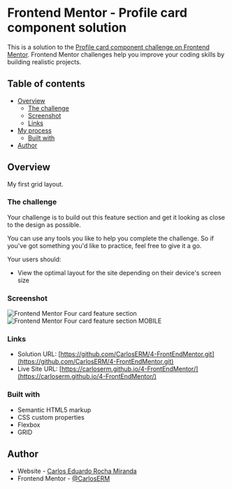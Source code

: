 # Frontend Mentor - Profile card component solution

This is a solution to the [Profile card component challenge on Frontend Mentor](https://www.frontendmentor.io/challenges/profile-card-component-cfArpWshJ). Frontend Mentor challenges help you improve your coding skills by building realistic projects. 

## Table of contents

- [Overview](#overview)
  - [The challenge](#the-challenge)
  - [Screenshot](#screenshot)
  - [Links](#links)
- [My process](#my-process)
  - [Built with](#built-with)
- [Author](#author)


## Overview
My first grid layout.  
### The challenge

Your challenge is to build out this feature section and get it looking as close to the design as possible.

You can use any tools you like to help you complete the challenge. So if you've got something you'd like to practice, feel free to give it a go.

Your users should:

- View the optimal layout for the site depending on their device's screen size
### Screenshot

![Frontend Mentor Four card feature section](https://user-images.githubusercontent.com/74724103/115078418-f9236080-9ed5-11eb-967d-534e6a41fa01.png)
![Frontend Mentor Four card feature section MOBILE](https://user-images.githubusercontent.com/74724103/115078424-fa548d80-9ed5-11eb-83a7-0ce3d7e89bd4.png)



### Links

- Solution URL: [https://github.com/CarlosERM/4-FrontEndMentor.git](https://github.com/CarlosERM/4-FrontEndMentor.git)
- Live Site URL: [https://carloserm.github.io/4-FrontEndMentor/](https://carloserm.github.io/4-FrontEndMentor/)


### Built with

- Semantic HTML5 markup
- CSS custom properties
- Flexbox
- GRID

## Author

- Website - [Carlos Eduardo Rocha Miranda](https://www.your-site.com)
- Frontend Mentor - [@CarlosERM](https://www.frontendmentor.io/profile/CarlosERM)




